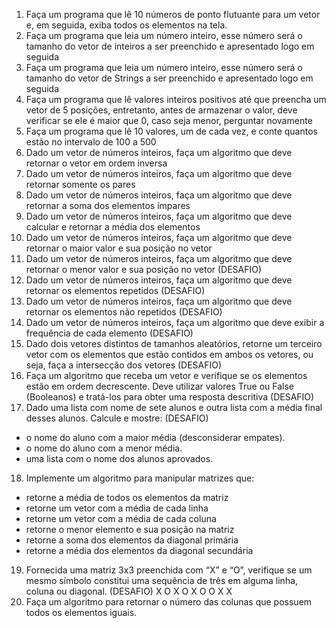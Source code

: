 1.	Faça um programa que lê 10 números de ponto flutuante para um vetor e, em seguida, exiba todos os elementos na tela.
2.	Faça um programa que leia um número inteiro, esse número será o tamanho do vetor de inteiros a ser preenchido e apresentado logo em seguida
3.	Faça um programa que leia um número inteiro, esse número será o tamanho do vetor de Strings a ser preenchido e apresentado logo em seguida
4.	Faça um programa que lê valores inteiros positivos até que preencha um vetor de 5 posições, entretanto, antes de armazenar o valor, deve verificar se ele é maior que 0, caso seja menor, perguntar novamente
5.	Faça um programa que lê 10 valores, um de cada vez, e conte quantos estão no intervalo de 100 a 500
6.	Dado um vetor de números inteiros, faça um algoritmo que deve retornar o vetor em ordem inversa
7.	Dado um vetor de números inteiros, faça um algoritmo que deve retornar somente os pares
8.	Dado um vetor de números inteiros, faça um algoritmo que deve retornar a soma dos elementos ímpares
9.	Dado um vetor de números inteiros, faça um algoritmo que deve calcular e retornar a média dos elementos
10.	Dado um vetor de números inteiros, faça um algoritmo que deve retornar o maior valor e sua posição no vetor
11.	Dado um vetor de números inteiros, faça um algoritmo que deve retornar o menor valor e sua posição no vetor (DESAFIO)
12.	Dado um vetor de números inteiros, faça um algoritmo que deve retornar os elementos repetidos (DESAFIO)
13.	Dado um vetor de números inteiros, faça um algoritmo que deve retornar os elementos não repetidos (DESAFIO)
14.	Dado um vetor de números inteiros, faça um algoritmo que deve exibir a frequência de cada elemento (DESAFIO)
15.	Dado dois vetores distintos de tamanhos aleatórios, retorne um terceiro vetor com os elementos que estão contidos em ambos os vetores, ou seja, faça a intersecção dos vetores (DESAFIO)
16.	Faça um algoritmo que receba um vetor e verifique se os elementos estão em ordem decrescente. Deve utilizar valores True ou False (Booleanos) e tratá-los para obter uma resposta descritiva (DESAFIO)
17.	Dado uma lista com nome de sete alunos e outra lista com a média final desses alunos. Calcule e mostre: (DESAFIO)
- o nome do aluno com a maior média (desconsiderar empates).
- o nome do aluno com a menor média.
- uma lista com o nome dos alunos aprovados.
 

18.	Implemente um algoritmo para manipular matrizes que:
- retorne a média de todos os elementos da matriz
- retorne um vetor com a média de cada linha
- retorne um vetor com a média de cada coluna
- retorne o menor elemento e sua posição na matriz
- retorne a soma dos elementos da diagonal primária
- retorne a média dos elementos da diagonal secundária
19.	Fornecida uma matriz 3x3 preenchida com “X” e “O”, verifique se um mesmo símbolo constitui uma sequência de três em alguma linha, coluna ou diagonal. (DESAFIO)
X O X
O X O
O X X
20.	Faça um algoritmo para retornar o número das colunas que possuem todos os elementos iguais.
